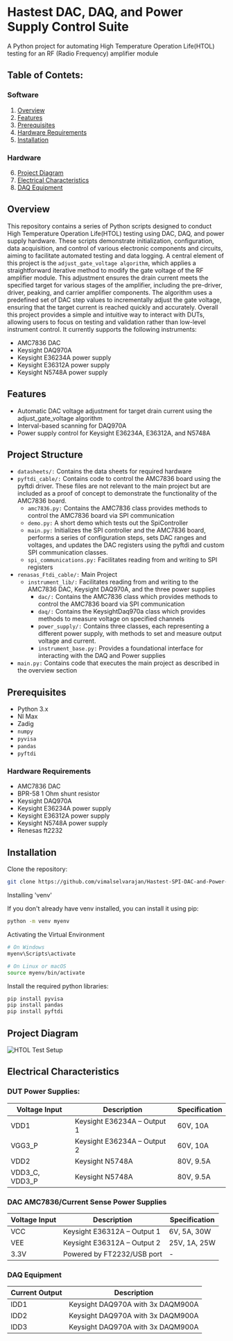 # Hastest DAC, DAQ, and Power Supply Control Suite

A Python project for automating High Temperature Operation Life(HTOL) testing for an RF (Radio Frequency) amplifier module

## Table of Contets:

### Software
1. [Overview](#overview)
2. [Features](#features)
3. [Prerequisites](#prerequisites)
4. [Hardware Requirements](#hardware-requirements)
5. [Installation](#installation)
### Hardware 
6. [Project Diagram](#project-diagram)
7. [Electrical Characteristics](#electrical-characteristics)
8. [DAQ Equipment](#daq-equipment)


## Overview

This repository contains a series of Python scripts designed to conduct High Temperature Operation Life(HTOL) testing using DAC, DAQ, and power supply hardware. These scripts demonstrate initialization, configuration, data acquisition, and control of various electronic components and circuits, aiming to facilitate automated testing and data logging. A central element of this project is the `adjust_gate_voltage algorithm`, which applies a straightforward iterative method to modify the gate voltage of the RF amplifier module. This adjustment ensures the drain current meets the specified target for various stages of the amplifier, including the pre-driver, driver, peaking, and carrier amplifier components. The algorithm uses a predefined set of DAC step values to incrementally adjust the gate voltage, ensuring that the target current is reached quickly and accurately. Overall this project provides a simple and intuitive way to interact with DUTs, allowing users to focus on testing and validation rather than low-level instrument control. It currently supports the following instruments:

- AMC7836 DAC
- Keysight DAQ970A
- Keysight E36234A power supply
- Keysight E36312A power supply
- Keysight N5748A power supply

## Features

- Automatic DAC voltage adjustment for target drain current using the adjust_gate_voltage algorithm
- Interval-based scanning for DAQ970A
- Power supply control for Keysight E36234A, E36312A, and N5748A

## Project Structure

- `datasheets/:` Contains the data sheets for required hardware
- `pyftdi_cable/:` Contains code to control the AMC7836 board using the pyftdi driver. These files are not relevant to the main project but are included as a proof of concept to demonstrate the functionality of the AMC7836 board.
  - `amc7836.py:` Contains the AMC7836 class provides methods to control the AMC7836 board via SPI communication
  - `demo.py:` A short demo which tests out the SpiController
  - `main.py:` Initializes the SPI controller and the AMC7836 board, performs a series of configuration steps, sets DAC ranges and voltages, and updates the DAC registers using the pyftdi and custom SPI communication classes.
  - `spi_communications.py:` Facilitates reading from and writing to SPI registers 
- `renasas_Ftdi_cable/:` Main Project
  - `instrument_lib/:` Facilitates reading from and writing to the AMC7836 DAC, Keysight DAQ970A, and the three power supplies
    - `dac/:` Contains the AMC7836 class which provides methods to control the AMC7836 board via SPI communication
    - `daq/:` Contains the KeysightDaq970a class which provides methods to measure voltage on specified channels
    - `power_supply/:` Contains three classes, each representing a different power supply, with methods to set and measure output voltage and current.
    - `instrument_base.py:` Provides a foundational interface for interacting with the DAQ and Power supplies
- `main.py:` Contains code that executes the main project as described in the overview section

## Prerequisites

- Python 3.x
- NI Max
- Zadig
- `numpy`
- `pyvisa` 
- `pandas` 
- `pyftdi` 

### Hardware Requirements

- AMC7836 DAC
- BPR-58 1 Ohm shunt resistor
- Keysight DAQ970A
- Keysight E36234A power supply
- Keysight E36312A power supply
- Keysight N5748A power supply
- Renesas ft2232

## Installation

Clone the repository:

```bash
git clone https://github.com/vimalselvarajan/Hastest-SPI-DAC-and-Power-Control.git
```

Installing 'venv'

If you don't already have venv installed, you can install it using pip:
```bash
python -m venv myenv
```

Activating the Virtual Environment
```bash
# On Windows
myenv\Scripts\activate

# On Linux or macOS
source myenv/bin/activate
```

Install the required python libraries:
```bash
pip install pyvisa
pip install pandas
pip install pyftdi
```

## Project Diagram
![HTOL Test Setup](https://github.com/user-attachments/assets/7921ea29-ac1d-499d-9e5b-d731a49abcca)

## Electrical Characteristics

### DUT Power Supplies: 

| Voltage Input | Description                     | Specification      |
|---------------|---------------------------------|--------------------|
| VDD1          | Keysight E36234A – Output 1     | 60V, 10A   |
| VGG3_P        | Keysight E36234A – Output 2     | 60V, 10A   |
| VDD2          | Keysight N5748A                 | 80V, 9.5A  |
| VDD3_C, VDD3_P| Keysight N5748A                 | 80V, 9.5A   |

### DAC AMC7836/Current Sense Power Supplies

| Voltage Input | Description                    | Specification   |
|---------------|--------------------------------|-----------------|
| VCC           | Keysight E36312A – Output 1    | 6V, 5A, 30W     |
| VEE           | Keysight E36312A – Output 2    | 25V, 1A, 25W    |
| 3.3V          | Powered by FT2232/USB port     | -               |

### DAQ Equipment

| Current Output | Description                       | 
|----------------|-----------------------------------|
| IDD1           | Keysight DAQ970A with 3x DAQM900A | 
| IDD2           | Keysight DAQ970A with 3x DAQM900A | 
| IDD3           | Keysight DAQ970A with 3x DAQM900A | 

